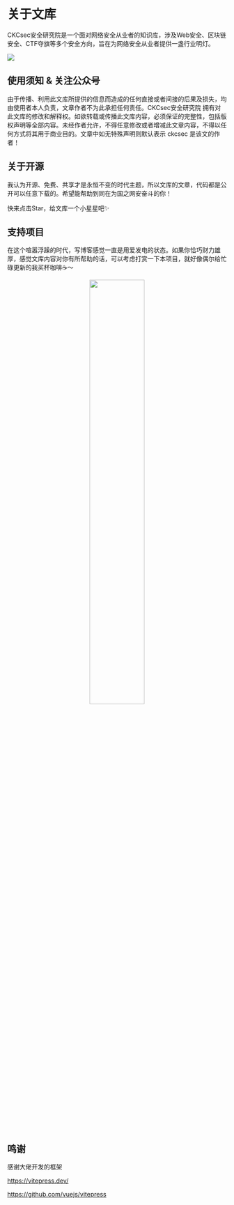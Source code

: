 # 关于文库

CKCsec安全研究院是一个面对网络安全从业者的知识库，涉及Web安全、区块链安全、CTF夺旗等多个安全方向，旨在为网络安全从业者提供一盏行业明灯。

![](https://ckcsec.oss-cn-hangzhou.aliyuncs.com/img/image-20240619151241025.png)

## 使用须知 & 关注公众号

由于传播、利用此文库所提供的信息而造成的任何直接或者间接的后果及损失，均由使用者本人负责，文章作者不为此承担任何责任。CKCsec安全研究院 拥有对此文库的修改和解释权。如欲转载或传播此文库内容，必须保证的完整性，包括版权声明等全部内容。未经作者允许，不得任意修改或者增减此文章内容，不得以任何方式将其用于商业目的。文章中如无特殊声明则默认表示 ckcsec 是该文的作者！

## 关于开源

我认为开源、免费、共享才是永恒不变的时代主题，所以文库的文章，代码都是公开可以任意下载的。希望能帮助到同在为国之网安奋斗的你！

快来点击Star，给文库一个小星星吧✨

## 支持项目

在这个喧嚣浮躁的时代，写博客感觉一直是用爱发电的状态。如果你恰巧财力雄厚，感觉文库内容对你有所帮助的话，可以考虑打赏一下本项目，就好像偶尔给忙碌更新的我买杯咖啡☕️～

<center class="half">    <img src="https://ckcsec.oss-cn-hangzhou.aliyuncs.com/img/3809119fc70a889dc5cc3a458f698db4_720.jpg" width="50%"/>  </center>


## 鸣谢

感谢大佬开发的框架

https://vitepress.dev/

https://github.com/vuejs/vitepress
